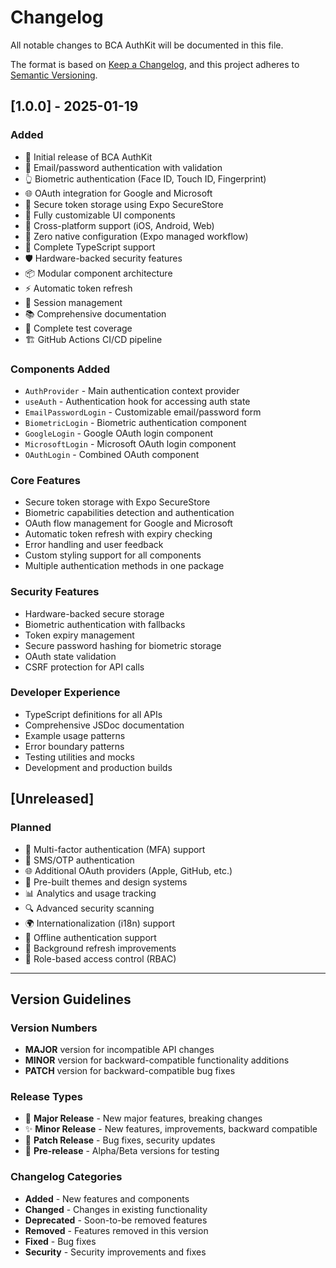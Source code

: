 # Changelog

All notable changes to BCA AuthKit will be documented in this file.

The format is based on [Keep a Changelog](https://keepachangelog.com/en/1.0.0/),
and this project adheres to [Semantic Versioning](https://semver.org/spec/v2.0.0.html).

## [1.0.0] - 2025-01-19

### Added
- 🎉 Initial release of BCA AuthKit
- 🔐 Email/password authentication with validation
- 👆 Biometric authentication (Face ID, Touch ID, Fingerprint)
- 🌐 OAuth integration for Google and Microsoft
- 💾 Secure token storage using Expo SecureStore
- 🎨 Fully customizable UI components
- 📱 Cross-platform support (iOS, Android, Web)
- 🚀 Zero native configuration (Expo managed workflow)
- 🔧 Complete TypeScript support
- 🛡️ Hardware-backed security features
- 📦 Modular component architecture
- ⚡ Automatic token refresh
- 🔄 Session management
- 📚 Comprehensive documentation
- 🧪 Complete test coverage
- 🏗️ GitHub Actions CI/CD pipeline

### Components Added
- `AuthProvider` - Main authentication context provider
- `useAuth` - Authentication hook for accessing auth state
- `EmailPasswordLogin` - Customizable email/password form
- `BiometricLogin` - Biometric authentication component
- `GoogleLogin` - Google OAuth login component
- `MicrosoftLogin` - Microsoft OAuth login component
- `OAuthLogin` - Combined OAuth component

### Core Features
- Secure token storage with Expo SecureStore
- Biometric capabilities detection and authentication
- OAuth flow management for Google and Microsoft
- Automatic token refresh with expiry checking
- Error handling and user feedback
- Custom styling support for all components
- Multiple authentication methods in one package

### Security Features
- Hardware-backed secure storage
- Biometric authentication with fallbacks
- Token expiry management
- Secure password hashing for biometric storage
- OAuth state validation
- CSRF protection for API calls

### Developer Experience
- TypeScript definitions for all APIs
- Comprehensive JSDoc documentation
- Example usage patterns
- Error boundary patterns
- Testing utilities and mocks
- Development and production builds

## [Unreleased]

### Planned
- 🔐 Multi-factor authentication (MFA) support
- 📱 SMS/OTP authentication
- 🌐 Additional OAuth providers (Apple, GitHub, etc.)
- 🎨 Pre-built themes and design systems
- 📊 Analytics and usage tracking
- 🔍 Advanced security scanning
- 🌍 Internationalization (i18n) support
- 📴 Offline authentication support
- 🔄 Background refresh improvements
- 🎯 Role-based access control (RBAC)

---

## Version Guidelines

### Version Numbers
- **MAJOR** version for incompatible API changes
- **MINOR** version for backward-compatible functionality additions
- **PATCH** version for backward-compatible bug fixes

### Release Types
- 🎉 **Major Release** - New major features, breaking changes
- ✨ **Minor Release** - New features, improvements, backward compatible
- 🐛 **Patch Release** - Bug fixes, security updates
- 🔧 **Pre-release** - Alpha/Beta versions for testing

### Changelog Categories
- **Added** - New features and components
- **Changed** - Changes in existing functionality  
- **Deprecated** - Soon-to-be removed features
- **Removed** - Features removed in this version
- **Fixed** - Bug fixes
- **Security** - Security improvements and fixes